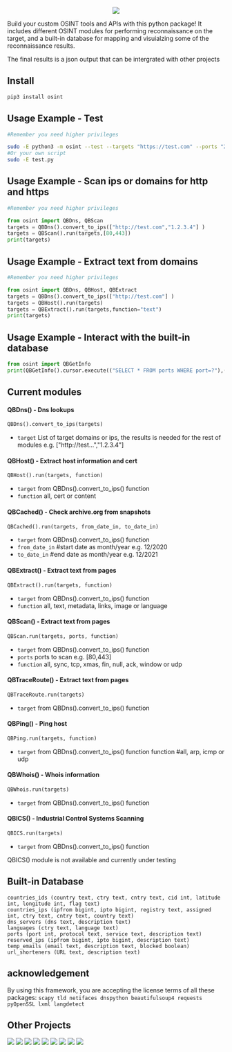 <p align="center"> <img src="https://raw.githubusercontent.com/qeeqbox/osint/main/readme/osint_logo.png"></p>

Build your custom OSINT tools and APIs with this python package! It includes different OSINT modules for performing reconnaissance on the target, and a built-in database for mapping and visuialzing some of the reconnaissance results. 

The final results is a json output that can be intergrated with other projects

## Install
```bash
pip3 install osint
```

## Usage Example - Test
```bash
#Remember you need higher privileges

sudo -E python3 -m osint --test --targets "https://test.com" --ports "21,22,80"
#Or your own script
sudo -E test.py
```

## Usage Example - Scan ips or domains for http and https
```python
#Remember you need higher privileges

from osint import QBDns, QBScan
targets = QBDns().convert_to_ips(["http://test.com","1.2.3.4"] )
targets = QBScan().run(targets,[80,443])
print(targets)
```

## Usage Example - Extract text from domains
```python
#Remember you need higher privileges

from osint import QBDns, QBHost, QBExtract
targets = QBDns().convert_to_ips(["http://test.com"] )
targets = QBHost().run(targets)
targets = QBExtract().run(targets,function="text")
print(targets)
```

## Usage Example - Interact with the built-in database
```python
from osint import QBGetInfo
print(QBGetInfo().cursor.execute(("SELECT * FROM ports WHERE port=?"),(80,)).fetchone())
```

## Current modules
#### QBDns() - Dns lookups
```python
QBDns().convert_to_ips(targets)
```
- `target` List of target domains or ips, the results is needed for the rest of modules e.g. ["http://test...","1.2.3.4"] 

#### QBHost() - Extract host information and cert
```python
QBHost().run(targets, function)
```
- `target` from QBDns().convert_to_ips() function
- `function` all, cert or content

#### QBCached() - Check archive.org from snapshots
```python
QBCached().run(targets, from_date_in, to_date_in)
```

- `target` from QBDns().convert_to_ips() function
- `from_date_in`   #start date as month/year e.g. 12/2020
- `to_date_in`     #end date as month/year e.g. 12/2021 

#### QBExtract() - Extract text from pages
```python
QBExtract().run(targets, function)
```
- `target` from QBDns().convert_to_ips() function
- `function` all, text, metadata, links, image or language

#### QBScan() - Extract text from pages
```python
QBScan.run(targets, ports, function)
```
- `target` from QBDns().convert_to_ips() function
- `ports` ports to scan e.g. [80,443]
- `function` all, sync, tcp, xmas, fin, null, ack, window or udp

#### QBTraceRoute() - Extract text from pages
```python
QBTraceRoute.run(targets)
```
- `target` from QBDns().convert_to_ips() function

#### QBPing() - Ping host
```python
QBPing.run(targets, function)
```
- `target` from QBDns().convert_to_ips() function
function       #all, arp, icmp or udp

#### QBWhois() - Whois information
```python
QBWhois.run(targets)
```
- `target` from QBDns().convert_to_ips() function

#### QBICS() - Industrial Control Systems Scanning
```python
QBICS.run(targets)
```
- `target` from QBDns().convert_to_ips() function

QBICS() module is not available and currently under testing

## Built-in Database
```
countries_ids (country text, ctry text, cntry text, cid int, latitude int, longitude int, flag text)
countries_ips (ipfrom bigint, ipto bigint, registry text, assigned int, ctry text, cntry text, country text)
dns_servers (dns text, description text)
languages (ctry text, language text)
ports (port int, protocol text, service text, description text)
reserved_ips (ipfrom bigint, ipto bigint, description text)
temp_emails (email text, description text, blocked boolean)
url_shorteners (URL text, description text)
```

## acknowledgement
By using this framework, you are accepting the license terms of all these packages: `scapy tld netifaces dnspython beautifulsoup4 requests pyOpenSSL lxml langdetect`

## Other Projects
[![](https://github.com/qeeqbox/.github/blob/main/data/social-analyzer.png)](https://github.com/qeeqbox/social-analyzer) [![](https://github.com/qeeqbox/.github/blob/main/data/analyzer.png)](https://github.com/qeeqbox/analyzer) [![](https://github.com/qeeqbox/.github/blob/main/data/chameleon.png)](https://github.com/qeeqbox/chameleon) [![](https://github.com/qeeqbox/.github/blob/main/data/url-sandbox.png)](https://github.com/qeeqbox/url-sandbox) [![](https://github.com/qeeqbox/.github/blob/main/data/mitre-visualizer.png)](https://github.com/qeeqbox/mitre-visualizer) [![](https://github.com/qeeqbox/.github/blob/main/data/woodpecker.png)](https://github.com/qeeqbox/woodpecker) [![](https://github.com/qeeqbox/.github/blob/main/data/docker-images.png)](https://github.com/qeeqbox/docker-images) [![](https://github.com/qeeqbox/.github/blob/main/data/seahorse.png)](https://github.com/qeeqbox/seahorse) [![](https://github.com/qeeqbox/.github/blob/main/data/rhino.png)](https://github.com/qeeqbox/rhino)
